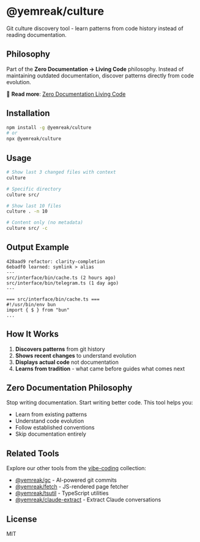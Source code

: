 # @yemreak/culture

Git culture discovery tool - learn patterns from code history instead of reading documentation.

## Philosophy

Part of the **Zero Documentation → Living Code** philosophy. Instead of maintaining outdated documentation, discover patterns directly from code evolution.

📖 **Read more**: [Zero Documentation Living Code](https://yemreak.com/claude-ai-coding/zero-documentation-living-code)

## Installation

```bash
npm install -g @yemreak/culture
# or
npx @yemreak/culture
```

## Usage

```bash
# Show last 3 changed files with context
culture

# Specific directory
culture src/

# Show last 10 files
culture . -n 10

# Content only (no metadata)
culture src/ -c
```

## Output Example

```
428aad9 refactor: clarity-completion
6ebadf0 learned: symlink > alias
---
src/interface/bin/cache.ts (2 hours ago)
src/interface/bin/telegram.ts (1 day ago)
---

=== src/interface/bin/cache.ts ===
#!/usr/bin/env bun
import { $ } from "bun"
...
```

## How It Works

1. **Discovers patterns** from git history
2. **Shows recent changes** to understand evolution
3. **Displays actual code** not documentation
4. **Learns from tradition** - what came before guides what comes next

## Zero Documentation Philosophy

Stop writing documentation. Start writing better code. This tool helps you:

- Learn from existing patterns
- Understand code evolution
- Follow established conventions
- Skip documentation entirely

## Related Tools

Explore our other tools from the [vibe-coding](https://github.com/yemreak/vibe-coding) collection:

- [@yemreak/gc](https://www.npmjs.com/package/@yemreak/gc) - AI-powered git commits
- [@yemreak/fetch](https://www.npmjs.com/package/@yemreak/fetch) - JS-rendered page fetcher
- [@yemreak/tsutil](https://www.npmjs.com/package/@yemreak/tsutil) - TypeScript utilities
- [@yemreak/claude-extract](https://www.npmjs.com/package/@yemreak/claude-extract) - Extract Claude conversations

## License

MIT